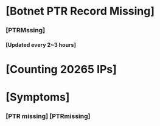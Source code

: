 # [Botnet PTR Record Missing]
### [PTRMssing]
#### [Updated every 2~3 hours]

# [Counting 20265 IPs]

# [Symptoms] 
###   [PTR missing] [PTRmissing]
